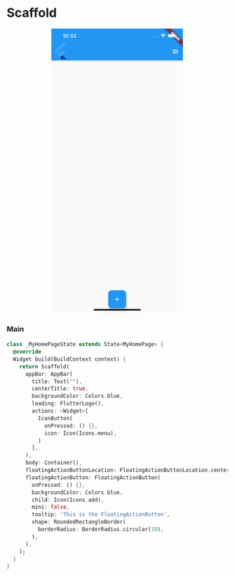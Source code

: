 # Scaffold
<p align="center">
<img src="https://github.com/ThiagoEvoa/flutter_examples/blob/master/images/scaffold.png" height="649" width="300">
</p>

### Main
```dart
class _MyHomePageState extends State<MyHomePage> {
  @override
  Widget build(BuildContext context) {
    return Scaffold(
      appBar: AppBar(
        title: Text(""),
        centerTitle: true,
        backgroundColor: Colors.blue,
        leading: FlutterLogo(),
        actions: <Widget>[
          IconButton(
            onPressed: () {},
            icon: Icon(Icons.menu),
          )
        ],
      ),
      body: Container(),
      floatingActionButtonLocation: FloatingActionButtonLocation.centerFloat,
      floatingActionButton: FloatingActionButton(
        onPressed: () {},
        backgroundColor: Colors.blue,
        child: Icon(Icons.add),
        mini: false,
        tooltip: 'This is the FloatingActionButton',
        shape: RoundedRectangleBorder(
          borderRadius: BorderRadius.circular(10),
        ),
      ),
    );
  }
}
```
